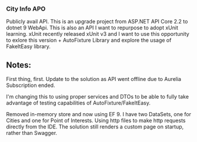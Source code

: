 ### City Info APO
Publicly avail API. 
This is an upgrade project from ASP.NET API Core 2.2 to dotnet 9 WebApi.
This is also an API I want to repurpose to adopt xUnit learning.
xUnit recently released xUnit v3 and I want to use this opportunity to exlore this version + AutoFixture Library and explore the usage of FakeItEasy library.

## Notes:
First thing, first. 
Update to the solution as API went offline due to Aurelia Subscription ended. 

I'm changing this to using proper services and DTOs to be able to fully take advantage of testing capabilities of AutoFixture/FakeItEasy.

Removed in-memory store and now using EF 9. I have two DataSets, one for Cities and one for Point of Interests. 
Using http files to make http requests directly from the IDE. 
The solution still renders a custom page on startup, rather than Swagger. 

